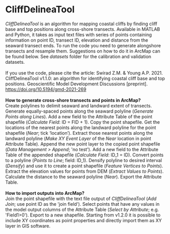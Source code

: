 # CliffDelineaTool
<em>CliffDelineaTool</em> is an algorithm for mapping coastal cliffs by finding cliff base and top positions along cross-shore transects. Available in MATLAB and Python, it takes as input text files with series of points containing information on point ID, transect ID, elevation and distance from the seaward transect ends. To run the code you need to generate alongshore transects and resample them. Suggestions on how to do it in ArcMap can be found below. See <em>datasets</em> folder for the calibration and validation datasets.</br></br>
If you use the code, please cite the article: Swirad Z.M. & Young A.P. 2021. CliffDelineaTool v1.1.0: an algorithm for identifying coastal cliff base and top positions. Geoscientific Model Development Discussions [preprint]. https://doi.org/10.5194/gmd-2021-269</br></br>
<b>How to generate cross-shore transects and points in ArcMap?</b></br>
Create polylines to delimit seaward and landward extent of transects. Generate equally-spaced points along the seaward polyline (<em>Generate Points along Lines</em>). Add a new field to the Attribute Table of the point shapefile (<em>Calculate Field</em>: ID = FID + 1). Copy the point shapefile. Get the locations of the nearest points along the landward polyline for the point shapefile (<em>Near</em>; tick ‘location’). Extract those nearest points along the landward polyline (<em>Make XY Event Layer</em> of the <em>Near</em> location in point Attribute Table). Append the new point layer to the copied point shapefile (<em>Data Management > Append</em>; 'no test'). Add a new field to the Attribute Table of the appended shapefile (<em>Calculate Field</em>: ID_1 = ID). Convert points to a polyline (<em>Points to Line</em>; field: ID_1). Densify polyline to desired interval (<em>Densify</em>) and use it to create a point shapefile (<em>Feature Vertices to Points</em>). Extract the elevation values for points from DEM (<em>Extract Values to Points</em>). Calculate the distance to the seaward polyline (<em>Near</em>). Export the Attribute Table.</br></br>
<b>How to import outputs into ArcMap?</b></br>
Join the point shapefile with the text file output of <em>CliffDelineaTool</em> (<em>Add Join</em>; use point ID as the 'join field'). Select points that have any values in the model output columns of the Attribute Table (<em>Select by Attribute</em>; e.g. 'Field1>0'). Export to a new shapefile. Starting from v1.2.0 it is possible to include XY coordinates as point properties and directly import them as XY layer in GIS software.  
